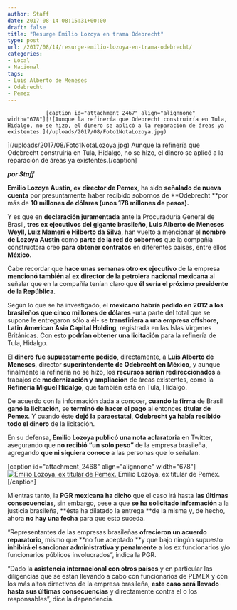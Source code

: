 ```yaml
---
author: Staff
date: 2017-08-14 08:15:31+00:00
draft: false
title: "Resurge Emilio Lozoya en trama Odebrecht"
type: post
url: /2017/08/14/resurge-emilio-lozoya-en-trama-odebrecht/
categories:
- Local
- Nacional
tags:
- Luis Alberto de Meneses
- Odebrecht
- Pemex
---
```



				[caption id="attachment_2467" align="alignnone" width="678"][![Aunque la refinería que Odebrecht construiría en Tula, Hidalgo, no se hizo, el dinero se aplicó a la reparación de áreas ya existentes.](/uploads/2017/08/Foto1NotaLozoya.jpg)
](/uploads/2017/08/Foto1NotaLozoya.jpg) Aunque la refinería que Odebrecht construiría en Tula, Hidalgo, no se hizo, el dinero se aplicó a la reparación de áreas ya existentes.[/caption]

_**por Staff**_

**Emilio Lozoya Austin, ex director de Pemex**, ha sido **señalado de nueva cuenta** por presuntamente haber recibido sobornos de **Odebrecht **por más de **10 millones de dólares (unos 178 millones de pesos).**

Y es que en **declaración juramentada** ante la Procuraduría General de Brasil, **tres ex ejecutivos del gigante brasileño, Luis Alberto de Meneses Weyll, Luiz Mameri e Hilberto da Silva**, han vuelto a mencionar el **nombre de Lozoya Austin** como **parte de la red de sobornos** que la compañía constructora creó **para obtener contratos** en diferentes países, entre ellos **México.**

Cabe recordar que **hace unas semanas otro ex ejecutivo** de la empresa **mencionó también al ex director de la petrolera nacional mexicana** al señalar que en la compañía tenían claro que **él sería el próximo presidente de la República**.

Según lo que se ha investigado, el **mexicano habría pedido en 2012 a los brasileños que cinco millones de dólares** -una parte del total que se supone le entregaron sólo a él- se **transfiriera a una empresa offshore, Latin American Asia Capital Holding**, registrada en las Islas Vírgenes Británicas. Con esto **podrían obtener una licitación** para la refinería de Tula, Hidalgo.

El **dinero fue supuestamente pedido**, directamente, a **Luis Alberto de Meneses**, director **superintendente de Odebrecht en México**, y aunque finalmente la refinería no se hizo, los **recursos serían redireccionados** a trabajos de **modernización y ampliación** de áreas existentes, como la **Refinería Miguel Hidalgo**, que también está en Tula, Hidalgo.

De acuerdo con la información dada a conocer, **cuando la firma** de Brasil **ganó la licitación**, se **terminó de hacer el pago** al entonces **titular de Pemex**. Y cuando éste **dejó la paraestatal**, **Odebrecht ya había recibido todo el dinero** de la licitación.

En su defensa, **Emilio Lozoya publicó una nota aclaratoria** en Twitter, asegurando que **no recibió “un solo peso”** de la empresa brasileña, agregando **que ni siquiera conoce** a las personas que lo señalan.

[caption id="attachment_2468" align="alignnone" width="678"][![ Emilio Lozoya, ex titular de Pemex.](/uploads/2017/08/Foto2NotaLozoya.jpg)
](/uploads/2017/08/Foto2NotaLozoya.jpg) Emilio Lozoya, ex titular de Pemex.[/caption]

Mientras tanto, la **PGR mexicana ha dicho** que el caso irá hasta **las últimas consecuencias**, sin embargo, pese a que **se ha solicitado información** a la justicia brasileña, **ésta ha dilatado la entrega **de la misma y, de hecho, ahora **no hay una fecha** para que esto suceda.

“Representantes de las empresas brasileñas **ofrecieron un acuerdo reparatorio**, mismo que **no fue aceptado **y que bajo ningún supuesto **inhibirá el sancionar administrativa y penalmente** a los ex funcionarios y/o funcionarios públicos involucrados”, indica la PGR.

“Dado la **asistencia internacional con otros países** y en particular las diligencias que se están llevando a cabo con funcionarios de PEMEX y con los más altos directivos de la empresa brasileña, **este caso será llevado hasta sus últimas consecuencias** y directamente contra el o los responsables”, dice la dependencia.		

